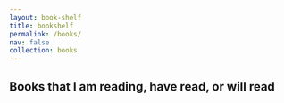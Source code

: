 ```yaml
---
layout: book-shelf
title: bookshelf
permalink: /books/
nav: false
collection: books
---
```




## Books that I am reading, have read, or will read

